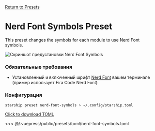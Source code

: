 [Return to Presets](./README.md#nerd-font-symbols)

# Nerd Font Symbols Preset

This preset changes the symbols for each module to use Nerd Font symbols.

![Скриншот предустановки Nerd Font Symbols](/presets/img/nerd-font-symbols.png)

### Обязательные требования

- Установленный и включенный шрифт [Nerd Font](https://www.nerdfonts.com/) вашем терминале (пример использует Fira Code Nerd Font)

### Конфигурация

```sh
starship preset nerd-font-symbols > ~/.config/starship.toml
```

[Click to download TOML](/presets/toml/nerd-font-symbols.toml)

<<< @/.vuepress/public/presets/toml/nerd-font-symbols.toml

